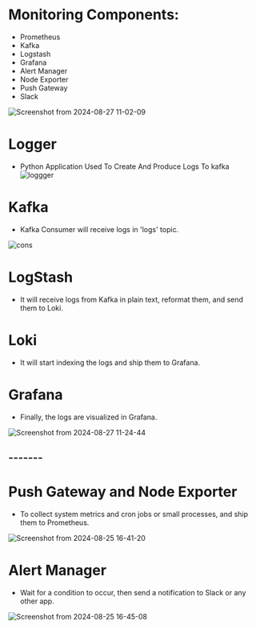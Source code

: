 # Monitoring Components:
- Prometheus
- Kafka
- Logstash
- Grafana
- Alert Manager
- Node Exporter
- Push Gateway
- Slack 


![Screenshot from 2024-08-27 11-02-09](https://github.com/user-attachments/assets/95bf0ac2-03f0-4a78-9bbb-5ecb3104a306)

# Logger
* Python Application Used To Create And Produce Logs To kafka
![loggger](https://github.com/user-attachments/assets/58365619-282e-4954-a1e7-b78a684a7624)

# Kafka
* Kafka Consumer will receive logs in 'logs' topic.

![cons](https://github.com/user-attachments/assets/78c372e3-290c-4f4b-92d0-c55c2626d586)

# LogStash
* It will receive logs from Kafka in plain text, reformat them, and send them to Loki.

# Loki
* It will start indexing the logs and ship them to Grafana.

# Grafana
* Finally, the logs are visualized in Grafana.

![Screenshot from 2024-08-27 11-24-44](https://github.com/user-attachments/assets/62bb6b06-7b72-4e01-b44b-0f3950d5809d)


## -------


# Push Gateway and Node Exporter
* To collect system metrics and cron jobs or small processes, and ship them to Prometheus.

![Screenshot from 2024-08-25 16-41-20](https://github.com/user-attachments/assets/e403cbda-0534-4c85-976a-f139920dbaec)

# Alert Manager
* Wait for a condition to occur, then send a notification to Slack or any other app.

![Screenshot from 2024-08-25 16-45-08](https://github.com/user-attachments/assets/7e4495d9-cacc-4c54-bb68-136aed2ac87b)

